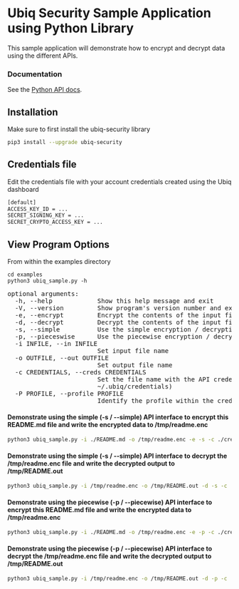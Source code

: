 # Ubiq Security Sample Application using Python Library


This sample application will demonstrate how to encrypt and decrypt data using 
the different APIs.


### Documentation

See the [Python API docs](https://ubiqsecurity.com/docs/api?lang=python).

## Installation

Make sure to first install the ubiq-security library

```sh
pip3 install --upgrade ubiq-security
```

## Credentials file

Edit the credentials file with your account credentials created using the Ubiq dashboard

```sh
[default]
ACCESS_KEY_ID = ...  
SECRET_SIGNING_KEY = ...  
SECRET_CRYPTO_ACCESS_KEY = ...  
```



## View Program Options

From within the examples directory

```
cd examples
python3 ubiq_sample.py -h
```
<pre>
optional arguments:
  -h, --help            Show this help message and exit
  -V, --version         Show program's version number and exit
  -e, --encrypt         Encrypt the contents of the input file and write the results to output file
  -d, --decrypt         Decrypt the contents of the input file and write the results to output file
  -s, --simple          Use the simple encryption / decryption interfaces
  -p, --pieceswise      Use the piecewise encryption / decryption interfaces
  -i INFILE, --in INFILE
                        Set input file name
  -o OUTFILE, --out OUTFILE
                        Set output file name
  -c CREDENTIALS, --creds CREDENTIALS
                        Set the file name with the API credentials (default:
                        ~/.ubiq/credentials)
  -P PROFILE, --profile PROFILE
                        Identify the profile within the credentials file
</pre>

#### Demonstrate using the simple (-s / --simple) API interface to encrypt this README.md file and write the encrypted data to /tmp/readme.enc

```sh
python3 ubiq_sample.py -i ./README.md -o /tmp/readme.enc -e -s -c ./credentials 
```

#### Demonstrate using the simple (-s / --simple) API interface to decrypt the /tmp/readme.enc file and write the decrypted output to /tmp/README.out

```sh
python3 ubiq_sample.py -i /tmp/readme.enc -o /tmp/README.out -d -s -c ./credentials
```

#### Demonstrate using the piecewise (-p / --piecewise) API interface to encrypt this README.md file and write the encrypted data to /tmp/readme.enc

```sh
python3 ubiq_sample.py -i ./README.md -o /tmp/readme.enc -e -p -c ./credentials
```

#### Demonstrate using the piecewise (-p / --piecewise) API interface to decrypt the /tmp/readme.enc file and write the decrypted output to /tmp/README.out

```sh
python3 ubiq_sample.py -i /tmp/readme.enc -o /tmp/README.out -d -p -c ./credentials
```


